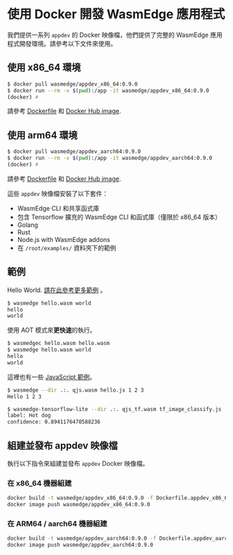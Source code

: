 # 使用 Docker 開發 WasmEdge 應用程式

我們提供一系列 `appdev` 的 Docker 映像檔，他們提供了完整的 WasmEdge 應用程式開發環境。請參考以下文件來使用。

## 使用 x86_64 環境

```bash
$ docker pull wasmedge/appdev_x86_64:0.9.0
$ docker run --rm -v $(pwd):/app -it wasmedge/appdev_x86_64:0.9.0
(docker) #
```

請參考 [Dockerfile](https://github.com/WasmEdge/WasmEdge/blob/master/utils/docker/Dockerfile.appdev_x86_64) 和 [Docker Hub image](https://hub.docker.com/repository/docker/wasmedge/appdev_x86_64).

## 使用 arm64 環境

```bash
$ docker pull wasmedge/appdev_aarch64:0.9.0
$ docker run --rm -v $(pwd):/app -it wasmedge/appdev_aarch64:0.9.0
(docker) #
```

請參考 [Dockerfile](https://github.com/WasmEdge/WasmEdge/blob/master/utils/docker/Dockerfile.appdev_aarch64) 和 [Docker Hub image](https://hub.docker.com/repository/docker/wasmedge/appdev_aarch64).

這些 `appdev` 映像檔安裝了以下套件：

- WasmEdge CLI 和共享函式庫
- 包含 Tensorflow 擴充的 WasmEdge CLI 和函式庫（僅限於 x86_64 版本）
- Golang
- Rust
- Node.js with WasmEdge addons
- 在 `/root/examples/` 資料夾下的範例

## 範例

Hello World. [請在此參考更多範例](https://github.com/WasmEdge/WasmEdge/tree/master/tools/wasmedge/examples) 。

```bash
$ wasmedge hello.wasm world
hello
world
```

使用 AOT 模式來**更快速**的執行。

```bash
$ wasmedgec hello.wasm hello.wasm
$ wasmedge hello.wasm world
hello
world
```

這裡也有一些 [JavaScript 範例](https://github.com/WasmEdge/WasmEdge/tree/master/tools/wasmedge/examples/js)。

```bash
$ wasmedge --dir .:. qjs.wasm hello.js 1 2 3
Hello 1 2 3

$ wasmedge-tensorflow-lite --dir .:. qjs_tf.wasm tf_image_classify.js
label: Hot dog
confidence: 0.8941176470588236
```

## 組建並發布 appdev 映像檔

執行以下指令來組建並發布 `appdev` Docker 映像檔。

### 在 x86_64 機器組建

```bash
docker build -t wasmedge/appdev_x86_64:0.9.0 -f Dockerfile.appdev_x86_64 ./
docker image push wasmedge/appdev_x86_64:0.9.0
```

### 在 ARM64 / aarch64 機器組建

```bash
docker build -t wasmedge/appdev_aarch64:0.9.0 -f Dockerfile.appdev_aarch64 ./
docker image push wasmedge/appdev_aarch64:0.9.0
```
